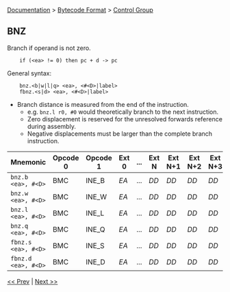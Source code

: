 [Documentation](../../README.md) > [Bytecode Format](../README.md) > [Control Group](../InstructionsControl.md)

## BNZ

Branch if operand is not zero.

        if (<ea> != 0) then pc + d -> pc

General syntax:

        bnz.<b|w|l|q> <ea>, <#<D>|label>
        fbnz.<s|d> <ea>, <#<D>|label>

* Branch distance is measured from the end of the instruction.
    - e.g. `bnz.l r0, #0` would theoretically branch to the next instruction.
    - Zero displacement is reserved for the unresolved forwards reference during assembly.
    - Negative displacements must be larger than the complete branch instruction.

| Mnemonic | Opcode 0 | Opcode 1 | Ext 0 | ... | Ext N | Ext N+1 | Ext N+2 | Ext N+3 |
| - | - | - | - | - | - | - | - | - |
| `bnz.b <ea>, #<D>` | BMC | INE_B | *EA* | ... | *DD* | *DD* | *DD* | *DD* |
| `bnz.w <ea>, #<D>` | BMC | INE_W | *EA* | ... | *DD* | *DD* | *DD* | *DD* |
| `bnz.l <ea>, #<D>` | BMC | INE_L | *EA* | ... | *DD* | *DD* | *DD* | *DD* |
| `bnz.q <ea>, #<D>` | BMC | INE_Q | *EA* | ... | *DD* | *DD* | *DD* | *DD* |
| `fbnz.s <ea>, #<D>` | BMC | INE_S | *EA* | ... | *DD* | *DD* | *DD* | *DD* |
| `fbnz.d <ea>, #<D>` | BMC | INE_D | *EA* | ... | *DD* | *DD* | *DD* | *DD* |

[<< Prev](./c_07.md) | [Next >>](./c_09.md)
